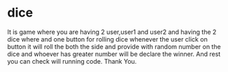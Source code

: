 # dice
It is game where you are having 2 user,user1 and user2 and having the 2 dice where and one button for rolling dice 
whenever the user click on button it will roll the both the side and provide with random number on the dice and 
whoever has greater number will be declare the winner.
And rest you can check will running code.
Thank You.
